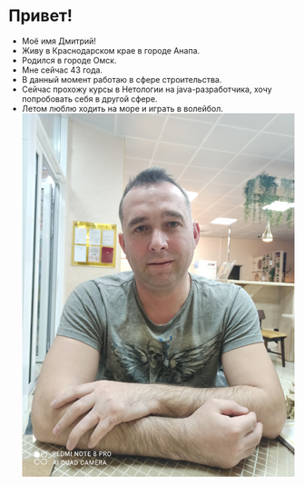 # Привет!
* Моё имя Дмитрий!
* Живу в Краснодарском крае в городе Анапа.
* Родился в городе Омск.
* Мне сейчас 43 года.
* В данный момент работаю в сфере строительства.
* Сейчас прохожу курсы в Нетологии на java-разработчика,
   хочу попробовать себя в другой сфере.
* Летом люблю ходить на море и играть в волейбол.
 ![foto](224773332-d7f65e9f-e00d-4ea8-84fd-fa29c75c13bd.jpg)